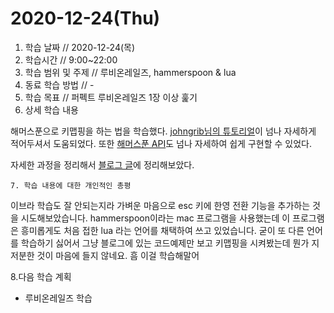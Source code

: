 # 2020-12-24\(Thu\)



1. 학습 날짜 // 2020-12-24\(목\)
2. 학습시간 // 9:00~22:00
3. 학습 범위 및 주제 // 루비온레일즈, hammerspoon & lua
4. 동료 학습 방법 // -
5. 학습 목표 // 퍼펙트 루비온레일즈 1장 이상 훑기
6. 상세 학습 내용

해머스푼으로 키맵핑을 하는 법을 학습했다. [johngrib님의 튜토리얼](https://johngrib.github.io/wiki/hammerspoon/)이 넘나 자세하게 적어두셔서 도움되었다. 또한 [해머스푼 API](https://www.hammerspoon.org/docs/)도 넘나 자세하여 쉽게 구현할 수 있었다.

자세한 과정을 정리해서 [블로그 글](https://humblego.tistory.com/10)에 정리해보았다.

    7. 학습 내용에 대한 개인적인 총평

이브라 학습도 잘 안되는지라 가벼운 마음으로 esc 키에 한영 전환 기능을 추가하는 것을 시도해보았습니다. hammerspoon이라는 mac 프로그램을 사용했는데 이 프로그램은 흥미롭게도 처음 접한 lua 라는 언어를 채택하여 쓰고 있었습니다. 굳이 또 다른 언어를 학습하기 싫어서 그냥 블로그에 있는 코드예제만 보고 키맵핑을 시켜봤는데 뭔가 지저분한 것이 마음에 들지 않네요. 흠 이걸 학습해말어

8.다음 학습 계획

* 루비온레일즈 학습

